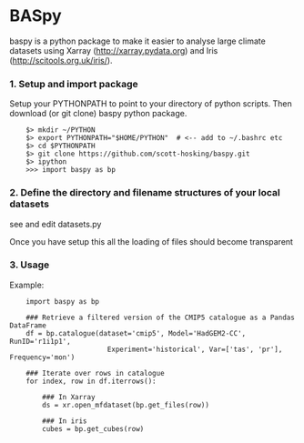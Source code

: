 # BASpy

baspy is a python package to make it easier to analyse large climate 
datasets using Xarray (http://xarray.pydata.org) and Iris (http://scitools.org.uk/iris/).

### 1. Setup and import package

Setup your PYTHONPATH to point to your directory of python scripts.  Then 
download (or git clone) baspy python package.

```
    $> mkdir ~/PYTHON
    $> export PYTHONPATH="$HOME/PYTHON"  # <-- add to ~/.bashrc etc
    $> cd $PYTHONPATH
    $> git clone https://github.com/scott-hosking/baspy.git
    $> ipython
    >>> import baspy as bp
```

### 2. Define the directory and filename structures of your local datasets

see and edit datasets.py

Once you have setup this all the loading of files should become transparent

### 3. Usage

Example:

```
    import baspy as bp

    ### Retrieve a filtered version of the CMIP5 catalogue as a Pandas DataFrame
    df = bp.catalogue(dataset='cmip5', Model='HadGEM2-CC', RunID='r1i1p1', 
    					Experiment='historical', Var=['tas', 'pr'], Frequency='mon')

    ### Iterate over rows in catalogue
    for index, row in df.iterrows():

        ### In Xarray
        ds = xr.open_mfdataset(bp.get_files(row))

        ### In iris
        cubes = bp.get_cubes(row)
```
